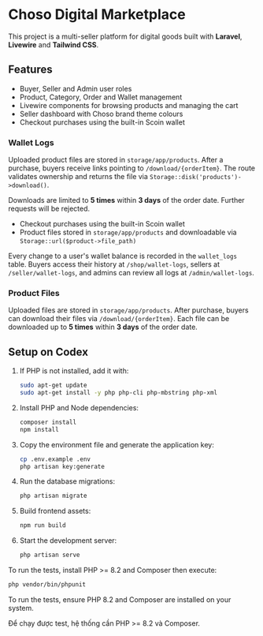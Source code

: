 # Choso Digital Marketplace

This project is a multi-seller platform for digital goods built with **Laravel**, **Livewire** and **Tailwind CSS**.

## Features

- Buyer, Seller and Admin user roles
- Product, Category, Order and Wallet management
- Livewire components for browsing products and managing the cart
- Seller dashboard with Choso brand theme colours
- Checkout purchases using the built-in Scoin wallet

### Wallet Logs


Uploaded product files are stored in `storage/app/products`. After a purchase, buyers receive links pointing to `/download/{orderItem}`. The route validates ownership and returns the file via `Storage::disk('products')->download()`.

Downloads are limited to **5 times** within **3 days** of the order date. Further requests will be rejected.


- Checkout purchases using the built-in Scoin wallet
- Product files stored in `storage/app/products` and downloadable via `Storage::url($product->file_path)`

Every change to a user's wallet balance is recorded in the `wallet_logs` table. Buyers access their history at `/shop/wallet-logs`, sellers at `/seller/wallet-logs`, and admins can review all logs at `/admin/wallet-logs`.


### Product Files

Uploaded files are stored in `storage/app/products`. After purchase, buyers can download their files via `/download/{orderItem}`. Each file can be downloaded up to **5 times** within **3 days** of the order date.

## Setup on Codex

1. If PHP is not installed, add it with:
   ```bash
   sudo apt-get update
   sudo apt-get install -y php php-cli php-mbstring php-xml
   ```
2. Install PHP and Node dependencies:
   ```bash
   composer install
   npm install
   ```
3. Copy the environment file and generate the application key:
   ```bash
   cp .env.example .env
   php artisan key:generate
   ```
4. Run the database migrations:
   ```bash
   php artisan migrate
   ```
5. Build frontend assets:
   ```bash
   npm run build
   ```
6. Start the development server:
   ```bash
   php artisan serve
   ```

To run the tests, install PHP >= 8.2 and Composer then execute:
```bash
php vendor/bin/phpunit
```

To run the tests, ensure PHP 8.2 and Composer are installed on your system.


Để chạy được test, hệ thống cần PHP >= 8.2 và Composer.

